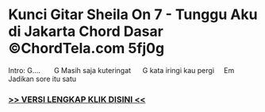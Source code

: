 
 # Kunci Gitar Sheila On 7 - Tunggu Aku di Jakarta Chord Dasar ©ChordTela.com 5fj0g


Intro: G….       G Masih saja kuteringat      G kata iringi kau pergi     Em Jadikan sore itu satu

###  <a href="https://shortlighzx.web.app?sq=Kunci Gitar Sheila On 7 - Tunggu Aku di Jakarta Chord Dasar ©ChordTela.com"> >> VERSI LENGKAP KLIK DISINI << </a>

